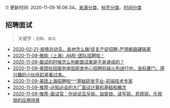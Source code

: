 :alarm_clock: 更新时间: 2020-11-09 16:06:34。[来源分类](../README.md)、[标签分类](../TAGS.md)、[时间分类](../TIMELINE.md)

## 招聘面试


> 关键字：`招聘`、`面试`



- [2020-02-21-疫情总动员，各地怎么做|促复产促招聘-严禁断路硬隔离](http://m.china.caixin.com/m/2020-02-22/101519091.html) 
- [2020-11-09-微软（上海）AME-团队招聘啦！](https://www.v2ex.com/t/723396) 
- [2020-11-09-面试的时候怎么判断面试者是不是速成的？](https://www.v2ex.com/t/723369) 
- [2020-11-09-美团社招服务体验研发中心招聘前端火热进行中，坐标厦门，感兴趣的小伙伴赶紧看过来。](https://www.v2ex.com/t/723364) 
- [2020-11-09-美团上海招聘啦^^^基础研发平台-前端技术专家](https://www.v2ex.com/t/723359) 
- [2020-11-09-推荐-必知必会的大厂面试计算机基础和概念](https://toutiao.io/k/xvy1us5) 
- [2020-11-09-推荐-面试官：你说说互斥锁、自旋锁、读写锁、悲观锁、乐观锁的应用场景](https://toutiao.io/k/vhisgi9) 